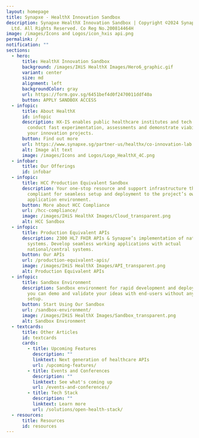 ```yaml
---
layout: homepage
title: Synapxe - HealthX Innovation Sandbox
description: Synapxe HealthX Innovation Sandbox | Copyright ©2024 Synapxe Pte
  Ltd. All Rights Reserved. Co Reg No.200814464H
image: /images/Icons and Logos/icon_hxis api.png
permalink: /
notification: ""
sections:
  - hero:
      title: HealthX Innovation Sandbox
      background: /images/IHiS HealthX Images/Hero6_graphic.gif
      variant: center
      size: md
      alignment: left
      backgroundColor: gray
      url: https://form.gov.sg/6451bef4d0f2470011ddf40a
      button: APPLY SANDBOX ACCESS
  - infopic:
      title: About HealthX
      id: infopic
      description: HX-IS enables public healthcare institutes and tech partners to
        conduct fast experimentation, assessments and demonstrate viability of
        your innovation projects.
      button: Find out more
      url: https://www.synapxe.sg/partner-us/healthx/co-innovation-lab
      alt: Image alt text
      image: /images/Icons and Logos/Logo_HealthX_4C.png
  - infobar:
      title: Our Offerings
      id: infobar
  - infopic:
      title: HCC Production Equivalent Sandbox
      description: Your one-stop resource and support infrastructure that is HCC
        compliant for seamless setup and deployment to the project’s own HCC
        application environment.
      button: More about HCC Compliance
      url: /hcc-compliance/
      image: /images/IHiS HealthX Images/Cloud_transparent.png
      alt: HCC Sandbox
  - infopic:
      title: Production Equivalent APIs
      description: 2300 HL7 FHIR APIs & Synapxe’s implementation of national/central
        systems. Develop seamless working applications with actual
        national/central systems.
      button: Our APIs
      url: /production-equivalent-apis/
      image: /images/IHiS HealthX Images/API_transparent.png
      alt: Production Equivalent APIs
  - infopic:
      title: Sandbox Environment
      description: Sandbox environment for rapid development and deployment, so that
        you can demo and validate your ideas with end-users without any infra
        setup.
      button: Start Using Our Sandbox
      url: /sandbox-environment/
      image: /images/IHiS HealthX Images/Sandbox_transparent.png
      alt: Sandbox Environment
  - textcards:
      title: Other Articles
      id: textcards
      cards:
        - title: Upcoming Features
          description: ""
          linktext: Next generation of healthcare APIs
          url: /upcoming-features/
        - title: Events and Conferences
          description: ""
          linktext: See what's coming up
          url: /events-and-conferences/
        - title: Tech Stack
          description: ""
          linktext: Learn more
          url: /solutions/open-health-stack/
  - resources:
      title: Resources
      id: resources
---
```

